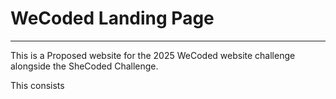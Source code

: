 # WeCoded Landing Page

---

This is a Proposed website for the 2025 WeCoded website challenge alongside the SheCoded Challenge. 

This consists 
